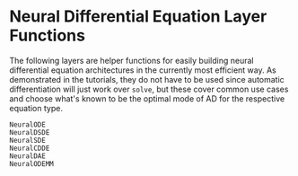 # Neural Differential Equation Layer Functions

The following layers are helper functions for easily building neural differential
equation architectures in the currently most efficient way. As demonstrated in the
tutorials, they do not have to be used since automatic differentiation will
just work over `solve`, but these cover common use cases and choose
what's known to be the optimal mode of AD for the respective equation type.

```@docs
NeuralODE
NeuralDSDE
NeuralSDE
NeuralCDDE
NeuralDAE
NeuralODEMM
```
